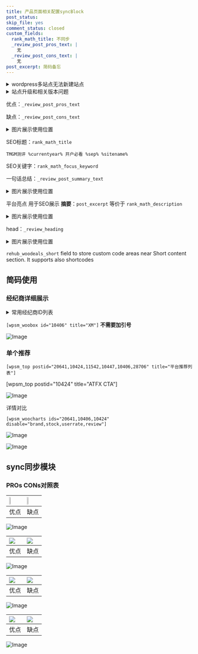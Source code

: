 ```yaml
---
title: 产品页面相关配置syncBlock
post_status: 
skip_file: yes
comment_status: closed
custom_fields:
  rank_math_title: 不同步
  _review_post_pros_text: |
    无
  _review_post_cons_text: |
    无
post_excerpt: 简码备忘
---
```

<details><summary>wordpress多站点无法新建站点</summary>

<li>和报错需要清理cookies一样的原因</li>
<li>wp-config.php里面<code>define( 'SUBDOMAIN_INSTALL', false );//子域名安装</code></li>
<li>新建子站点是用<code>define( 'SUBDOMAIN_INSTALL', true);//子域名安装</code> 完成以后，改成<code>false</code></li>
</details>

<details><summary>站点升级和相关版本问题</summary>

<p>wordpress：5.9.9
woocommerce：7.5.1
出现问题的地方：主题选项里面>><strong>Product layout >>compact style</strong></p>
<p>如何出现没有用过的字段 导致无法保存。先导出配置 然后进行修改，后面再次恢复即可。</p>
<p>出现部分字段无法显示时，需要返回默认布局后，对产品进行保存就好了。</p>
<p></p>
</details>

优点：`_review_post_pros_text`

缺点：`_review_post_cons_text`

<details><summary>图片展示使用位置</summary>

<img src="https://prod-files-secure.s3.us-west-2.amazonaws.com/39ed1227-6d7d-4570-be36-9ccd4a2c4241/f51d3d83-55d4-4bdf-9604-f37ec77ab556/Untitled.png?X-Amz-Algorithm=AWS4-HMAC-SHA256&X-Amz-Content-Sha256=UNSIGNED-PAYLOAD&X-Amz-Credential=ASIAZI2LB466QQV44DWC%2F20250613%2Fus-west-2%2Fs3%2Faws4_request&X-Amz-Date=20250613T165530Z&X-Amz-Expires=3600&X-Amz-Security-Token=IQoJb3JpZ2luX2VjEDEaCXVzLXdlc3QtMiJHMEUCIAhERmmXOZOJBdEVlBr%2F%2BUggj9lAFS2T0acOm4RVmLE2AiEAg8%2F1pslIcE9%2BHWNXNdmUtrjP9rdCHN3SdwHJ9oUXAp0q%2FwMIGhAAGgw2Mzc0MjMxODM4MDUiDPky%2Fkv2H7CwBiIF6yrcA5U3XzBPxrn6M%2F8ReDiLp%2FJ0%2FWb1Sh5KHwVpK4bchQ3S8f2sQQKG8AOJEzKMAQRvd6PB7v%2BY1mDOETa%2BdmfHk0pdzcz4xqGqDGyUIDNGot2nHr9p47zkhePnx4%2BumVeIquU53OaYg1CjwIc%2FNRzgbBqx%2FCEAnBIdg41eCMQbKdtPGoAMQbOFlxWouXyAVpltnd9jzxPC6uucUiKxA1v8pFfa%2BN1G2PCDEY1pmiBAz3W7ufh1JII03X9CTwrfetwxeG8lrJuNg4yfLBvNjSH5S0K3vlcSA4%2BsNLM0yIhJgAXKs3%2Fp574gYAZxAj%2FYrqZQ4H9utULZldT8Esgrobro790QE8CQ5L5OFI37i8zqkJH9g5m4IHHabkY7JqaRCgp63MjpM%2FL2739iyKoMiimY0ZerrXp8viUuJQ6ujRk5jSOkvce%2FuNnH%2FCeMh1YaeHdfPogJpbgQamO7nm0XfTwaWehhAIBFg6vh5P8Hnyc9reczYOy%2Bd2CpPUk%2FYPibbd%2FIYjU6XTR28XV9%2FadmBJZzoPqstBqkJgGgX9mDy9PQaXL%2BXm52tpZI9SG9g9Ncsw8ObLU8zw53H8th2EGY6WZxl2ALDuQRnyBo55fvOfgfAMA2E%2B05wDeLNnR33IboMNGsscIGOqUB8ow1iyI%2BWrodh5j5WnZJppeS9%2FlaCPgQsvlWRZ7wrtj9dp%2BrsKtRG2EGrwdqUFXgBnFh2EdSkJJqlh4b5sZqeFG8RO1BCR8GjaXgcXrWTt%2BvljZ21cRVAV0hPVZmigtY3RqqDr6r46HgmGPwSqZiQwDy01BffVgU%2B9a48sggDaowcYKfmGjXN3mUjCfmKK5D%2FUAyWxBclnvFnpPXFLHvBxmPyup7&X-Amz-Signature=0873675f83b4b5f9b2aa0f93ced4b942b54122d91b2111657264e1935f39d147&X-Amz-SignedHeaders=host&x-amz-checksum-mode=ENABLED&x-id=GetObject" alt="Image">
</details>

SEO标题：`rank_math_title`

`TMGM测评 %currentyear% 开户必看 %sep% %sitename%`

SEO关键字：`rank_math_focus_keyword`

一句话总结：`_review_post_summary_text`

<details><summary>图片展示使用位置</summary>

<img src="https://prod-files-secure.s3.us-west-2.amazonaws.com/39ed1227-6d7d-4570-be36-9ccd4a2c4241/4b96a922-296c-4f4e-8630-d1c870cbce01/Untitled.png?X-Amz-Algorithm=AWS4-HMAC-SHA256&X-Amz-Content-Sha256=UNSIGNED-PAYLOAD&X-Amz-Credential=ASIAZI2LB466VVLFW7DS%2F20250613%2Fus-west-2%2Fs3%2Faws4_request&X-Amz-Date=20250613T165531Z&X-Amz-Expires=3600&X-Amz-Security-Token=IQoJb3JpZ2luX2VjEDEaCXVzLXdlc3QtMiJGMEQCICzrC92RBB0ntCeiYxbGdhs8iqWYkVW0WUBs9yXHHfIYAiAgDtdMYJYoMfhZzaf20jaGSNC89e4WaanyBpsU7k9nCCr%2FAwgaEAAaDDYzNzQyMzE4MzgwNSIM7cmuXy4s4OHID8erKtwDgYB9pfWl5daqBkLe12%2BliJ%2BfBEJ5oJU3%2BKC4mWEw5r%2BGvy%2BcF1RJR%2FklqvXAIGpWCr29JewsOzYb2%2FUl89uXCEq1METnqKbFcfMUlgN%2FUFjz4SwM1ICzmL6FXqysz6MUfYXEgEl8Ip8j7H%2FAb3grJGGvrHS0l45Yjp%2FWtPQ%2FvHpXffX2cxKEadu4cb1Ii13tTvQytsuIzG9o0Fu7XT8nq0M2eyRy47L40dWljiVfUBOyyq7BwCUi1j%2Fs%2FyhLX8pu0AVDM0YJLmrfi0nq%2B3zx5otC4p%2BCIiKvvcoiGW74tpYbWscXeiSYpmLhSwtbBYx4uZhJ9as5KukIHehK0EI6RjF1KSaUR1BXPnLkPe8Ghj6%2F1f1QoydC6upL1PE0L0Bx5x6C1I%2B68w%2FxD%2F4wmJQKGu7pdJ0ZimqBwZOcBjJ6VoQdNfU8VkR8qor0YK2Fj2pJf3oCRyaLutZRlBskolBwszDks%2Bq9B4bNNsxDUKJRvN%2FmefAT%2BvWlfnQG%2BaqnmX2qPWXDydofk8bIYlY7DANPdeHbpVlWmYNj18wRSY1LVIqZQFegUG5v20x6ZBZioHsSbyZ6VDtBpXER0MbPb2ogWw0zsb9Yq3hSjsn4%2FO%2FYeQai5PRd8l2XVJNHZfkwxK6xwgY6pgEjDXkbcJ8NoDzMwygKhzPgNRZjSbZeSlsZU6T3vyW14IS6Zf26e9bKcWcXpF3PPJumuuF5Z6Gd8nCuFSaAaTry0WH%2BMv5e5eB1%2BTtTIgKA3synbnECBZZTlJtBGBeSosVabyFkACXAwVSTa8TupLEZv53xBLFOQ%2B4XmdZ1dS5pKm9bh%2Ft7tdjKBpYOyGxM60TEYZrEFXY3Iq7EYUn9auCd3hiW4k2s&X-Amz-Signature=c33cb0e19d183c1297efd5e3c2593b56e0a1ac066b1ac83156edbeb8defb9884&X-Amz-SignedHeaders=host&x-amz-checksum-mode=ENABLED&x-id=GetObject" alt="Image">
</details>

平台亮点 用于SEO展示 **摘要**：`post_excerpt`  等价于 `rank_math_description`

<details><summary>图片展示使用位置</summary>

<img src="https://prod-files-secure.s3.us-west-2.amazonaws.com/39ed1227-6d7d-4570-be36-9ccd4a2c4241/1ee11f63-b60a-4dfe-a7a7-d58ff23b5d88/Untitled.png?X-Amz-Algorithm=AWS4-HMAC-SHA256&X-Amz-Content-Sha256=UNSIGNED-PAYLOAD&X-Amz-Credential=ASIAZI2LB466TXOK4WJY%2F20250613%2Fus-west-2%2Fs3%2Faws4_request&X-Amz-Date=20250613T165531Z&X-Amz-Expires=3600&X-Amz-Security-Token=IQoJb3JpZ2luX2VjEDEaCXVzLXdlc3QtMiJHMEUCIQCoHP81e%2FVnZokynSoFaCW6Vqh0WZ5AlroZOHUOabsOIAIgUD8g6tSnpeGDXyEth5perlvR1iVI8JTkU63QiIsmaDgq%2FwMIGhAAGgw2Mzc0MjMxODM4MDUiDJ%2FZpFeYaJ1Ra1x1LSrcA%2Fc5i1NYF5y4PbcQFT%2Fo8WKeRQjb160Ey%2B4y3yMWQ0nu5EZ7v1GXnKGdamQTbTM%2FDTKM%2Fli1obqx8k5ICSuDtD%2FyZUf4VP1fTLKmEWUMgZuoyJlQHcmeVyeYHeT4hIgbyVxAuLsq3owMk1w7OHqUXmkGdFfxn9CQJHFhk%2F4geFXaVOJS%2Bo9jkSgPn%2FiaAVO7qukTXZ0IsNO1e9vynHTxc%2FgxO9h%2B6l0O4pSj4QzdqFvnwjjFuVgXYqu03FUiBfOXLDFNeCzudm34UedIZD8jSRJjLl%2BMGXxPWiV11zY2fcA7iUKTvn2C6jyOFvTfw6hQTqPjKVJDvzqSxbK6n%2BXZCLLwWG0nnzpKZpC5KsGChnYkEevnabvSyhaAIGmWmGQc8SOZIRi%2FlgIorItK0nhRuZs5xHZSu1Ky73OCfov3CSLdTaO0zR1%2BSyLV95n4fVgWJbODOErjLV3wDJ40ApDqBkpMMl6NhzzEjqKhShbF8x%2Bsomsley38myusKLu1qc9od%2FO%2FuGahcdLUEJibIIMjiP2B5wEbmfNWQ%2FZYP6ALrJX1h%2Bsh%2BD%2FsNeoqZCfgTarZQuUmq0%2B8kRPG496at3dEwYdUVwKkDGBfgMays9lX6eZbN9oQCPHd7xK5icdCMLasscIGOqUBrr%2BkbS8owIysCHPe67qgl6QVUG8szP%2FkhDoQoC4bVquVk6XSGDBeqQCYl5JULgzNpzM7LWvoDN5KaZzE1O1BkddCjf0L%2FJfipst0g5XYnUGcWCPnXmcSJJS%2FhvOQ%2F6cutQ9sg9De7pit6RIVxTiZZ3xLsAwBAad8d3SYCSHzFUkISjm0kr8e4mmIV%2BnV4aDe6%2FrTFmtgGr%2BFoVNFvgGEcFJ967qH&X-Amz-Signature=619e5ebcf6b5a246ccd2694f9021c28a12168b48372355a0d4c07aeb9967340e&X-Amz-SignedHeaders=host&x-amz-checksum-mode=ENABLED&x-id=GetObject" alt="Image">
<img src="https://prod-files-secure.s3.us-west-2.amazonaws.com/39ed1227-6d7d-4570-be36-9ccd4a2c4241/ad4118b5-78d8-4fbe-801e-3b29b5d99c01/Untitled.png?X-Amz-Algorithm=AWS4-HMAC-SHA256&X-Amz-Content-Sha256=UNSIGNED-PAYLOAD&X-Amz-Credential=ASIAZI2LB466TXOK4WJY%2F20250613%2Fus-west-2%2Fs3%2Faws4_request&X-Amz-Date=20250613T165531Z&X-Amz-Expires=3600&X-Amz-Security-Token=IQoJb3JpZ2luX2VjEDEaCXVzLXdlc3QtMiJHMEUCIQCoHP81e%2FVnZokynSoFaCW6Vqh0WZ5AlroZOHUOabsOIAIgUD8g6tSnpeGDXyEth5perlvR1iVI8JTkU63QiIsmaDgq%2FwMIGhAAGgw2Mzc0MjMxODM4MDUiDJ%2FZpFeYaJ1Ra1x1LSrcA%2Fc5i1NYF5y4PbcQFT%2Fo8WKeRQjb160Ey%2B4y3yMWQ0nu5EZ7v1GXnKGdamQTbTM%2FDTKM%2Fli1obqx8k5ICSuDtD%2FyZUf4VP1fTLKmEWUMgZuoyJlQHcmeVyeYHeT4hIgbyVxAuLsq3owMk1w7OHqUXmkGdFfxn9CQJHFhk%2F4geFXaVOJS%2Bo9jkSgPn%2FiaAVO7qukTXZ0IsNO1e9vynHTxc%2FgxO9h%2B6l0O4pSj4QzdqFvnwjjFuVgXYqu03FUiBfOXLDFNeCzudm34UedIZD8jSRJjLl%2BMGXxPWiV11zY2fcA7iUKTvn2C6jyOFvTfw6hQTqPjKVJDvzqSxbK6n%2BXZCLLwWG0nnzpKZpC5KsGChnYkEevnabvSyhaAIGmWmGQc8SOZIRi%2FlgIorItK0nhRuZs5xHZSu1Ky73OCfov3CSLdTaO0zR1%2BSyLV95n4fVgWJbODOErjLV3wDJ40ApDqBkpMMl6NhzzEjqKhShbF8x%2Bsomsley38myusKLu1qc9od%2FO%2FuGahcdLUEJibIIMjiP2B5wEbmfNWQ%2FZYP6ALrJX1h%2Bsh%2BD%2FsNeoqZCfgTarZQuUmq0%2B8kRPG496at3dEwYdUVwKkDGBfgMays9lX6eZbN9oQCPHd7xK5icdCMLasscIGOqUBrr%2BkbS8owIysCHPe67qgl6QVUG8szP%2FkhDoQoC4bVquVk6XSGDBeqQCYl5JULgzNpzM7LWvoDN5KaZzE1O1BkddCjf0L%2FJfipst0g5XYnUGcWCPnXmcSJJS%2FhvOQ%2F6cutQ9sg9De7pit6RIVxTiZZ3xLsAwBAad8d3SYCSHzFUkISjm0kr8e4mmIV%2BnV4aDe6%2FrTFmtgGr%2BFoVNFvgGEcFJ967qH&X-Amz-Signature=5def3d0a10cd88dd40ec6749cb2d06b727c2429828f32b02b79171a76cb48833&X-Amz-SignedHeaders=host&x-amz-checksum-mode=ENABLED&x-id=GetObject" alt="Image">
<img src="https://prod-files-secure.s3.us-west-2.amazonaws.com/39ed1227-6d7d-4570-be36-9ccd4a2c4241/a38cf7c9-a79c-4b64-9e94-13589fe0758b/Untitled.png?X-Amz-Algorithm=AWS4-HMAC-SHA256&X-Amz-Content-Sha256=UNSIGNED-PAYLOAD&X-Amz-Credential=ASIAZI2LB466TXOK4WJY%2F20250613%2Fus-west-2%2Fs3%2Faws4_request&X-Amz-Date=20250613T165531Z&X-Amz-Expires=3600&X-Amz-Security-Token=IQoJb3JpZ2luX2VjEDEaCXVzLXdlc3QtMiJHMEUCIQCoHP81e%2FVnZokynSoFaCW6Vqh0WZ5AlroZOHUOabsOIAIgUD8g6tSnpeGDXyEth5perlvR1iVI8JTkU63QiIsmaDgq%2FwMIGhAAGgw2Mzc0MjMxODM4MDUiDJ%2FZpFeYaJ1Ra1x1LSrcA%2Fc5i1NYF5y4PbcQFT%2Fo8WKeRQjb160Ey%2B4y3yMWQ0nu5EZ7v1GXnKGdamQTbTM%2FDTKM%2Fli1obqx8k5ICSuDtD%2FyZUf4VP1fTLKmEWUMgZuoyJlQHcmeVyeYHeT4hIgbyVxAuLsq3owMk1w7OHqUXmkGdFfxn9CQJHFhk%2F4geFXaVOJS%2Bo9jkSgPn%2FiaAVO7qukTXZ0IsNO1e9vynHTxc%2FgxO9h%2B6l0O4pSj4QzdqFvnwjjFuVgXYqu03FUiBfOXLDFNeCzudm34UedIZD8jSRJjLl%2BMGXxPWiV11zY2fcA7iUKTvn2C6jyOFvTfw6hQTqPjKVJDvzqSxbK6n%2BXZCLLwWG0nnzpKZpC5KsGChnYkEevnabvSyhaAIGmWmGQc8SOZIRi%2FlgIorItK0nhRuZs5xHZSu1Ky73OCfov3CSLdTaO0zR1%2BSyLV95n4fVgWJbODOErjLV3wDJ40ApDqBkpMMl6NhzzEjqKhShbF8x%2Bsomsley38myusKLu1qc9od%2FO%2FuGahcdLUEJibIIMjiP2B5wEbmfNWQ%2FZYP6ALrJX1h%2Bsh%2BD%2FsNeoqZCfgTarZQuUmq0%2B8kRPG496at3dEwYdUVwKkDGBfgMays9lX6eZbN9oQCPHd7xK5icdCMLasscIGOqUBrr%2BkbS8owIysCHPe67qgl6QVUG8szP%2FkhDoQoC4bVquVk6XSGDBeqQCYl5JULgzNpzM7LWvoDN5KaZzE1O1BkddCjf0L%2FJfipst0g5XYnUGcWCPnXmcSJJS%2FhvOQ%2F6cutQ9sg9De7pit6RIVxTiZZ3xLsAwBAad8d3SYCSHzFUkISjm0kr8e4mmIV%2BnV4aDe6%2FrTFmtgGr%2BFoVNFvgGEcFJ967qH&X-Amz-Signature=3cf723cf1eb258600faf0cf3cedb37706849a1854de8a159c216b3012934f3ca&X-Amz-SignedHeaders=host&x-amz-checksum-mode=ENABLED&x-id=GetObject" alt="Image">
<img src="https://prod-files-secure.s3.us-west-2.amazonaws.com/39ed1227-6d7d-4570-be36-9ccd4a2c4241/7da6fc1e-d2ac-42ae-8c75-cb5749aa18f6/Untitled.png?X-Amz-Algorithm=AWS4-HMAC-SHA256&X-Amz-Content-Sha256=UNSIGNED-PAYLOAD&X-Amz-Credential=ASIAZI2LB466TXOK4WJY%2F20250613%2Fus-west-2%2Fs3%2Faws4_request&X-Amz-Date=20250613T165531Z&X-Amz-Expires=3600&X-Amz-Security-Token=IQoJb3JpZ2luX2VjEDEaCXVzLXdlc3QtMiJHMEUCIQCoHP81e%2FVnZokynSoFaCW6Vqh0WZ5AlroZOHUOabsOIAIgUD8g6tSnpeGDXyEth5perlvR1iVI8JTkU63QiIsmaDgq%2FwMIGhAAGgw2Mzc0MjMxODM4MDUiDJ%2FZpFeYaJ1Ra1x1LSrcA%2Fc5i1NYF5y4PbcQFT%2Fo8WKeRQjb160Ey%2B4y3yMWQ0nu5EZ7v1GXnKGdamQTbTM%2FDTKM%2Fli1obqx8k5ICSuDtD%2FyZUf4VP1fTLKmEWUMgZuoyJlQHcmeVyeYHeT4hIgbyVxAuLsq3owMk1w7OHqUXmkGdFfxn9CQJHFhk%2F4geFXaVOJS%2Bo9jkSgPn%2FiaAVO7qukTXZ0IsNO1e9vynHTxc%2FgxO9h%2B6l0O4pSj4QzdqFvnwjjFuVgXYqu03FUiBfOXLDFNeCzudm34UedIZD8jSRJjLl%2BMGXxPWiV11zY2fcA7iUKTvn2C6jyOFvTfw6hQTqPjKVJDvzqSxbK6n%2BXZCLLwWG0nnzpKZpC5KsGChnYkEevnabvSyhaAIGmWmGQc8SOZIRi%2FlgIorItK0nhRuZs5xHZSu1Ky73OCfov3CSLdTaO0zR1%2BSyLV95n4fVgWJbODOErjLV3wDJ40ApDqBkpMMl6NhzzEjqKhShbF8x%2Bsomsley38myusKLu1qc9od%2FO%2FuGahcdLUEJibIIMjiP2B5wEbmfNWQ%2FZYP6ALrJX1h%2Bsh%2BD%2FsNeoqZCfgTarZQuUmq0%2B8kRPG496at3dEwYdUVwKkDGBfgMays9lX6eZbN9oQCPHd7xK5icdCMLasscIGOqUBrr%2BkbS8owIysCHPe67qgl6QVUG8szP%2FkhDoQoC4bVquVk6XSGDBeqQCYl5JULgzNpzM7LWvoDN5KaZzE1O1BkddCjf0L%2FJfipst0g5XYnUGcWCPnXmcSJJS%2FhvOQ%2F6cutQ9sg9De7pit6RIVxTiZZ3xLsAwBAad8d3SYCSHzFUkISjm0kr8e4mmIV%2BnV4aDe6%2FrTFmtgGr%2BFoVNFvgGEcFJ967qH&X-Amz-Signature=00eae56a2b8def50a32df82f66b700e355ee847917a007b89050c38185a23e1a&X-Amz-SignedHeaders=host&x-amz-checksum-mode=ENABLED&x-id=GetObject" alt="Image">
<img src="https://prod-files-secure.s3.us-west-2.amazonaws.com/39ed1227-6d7d-4570-be36-9ccd4a2c4241/7e97f40a-eaee-47f5-b2f9-475f96808fa7/Untitled.png?X-Amz-Algorithm=AWS4-HMAC-SHA256&X-Amz-Content-Sha256=UNSIGNED-PAYLOAD&X-Amz-Credential=ASIAZI2LB466TXOK4WJY%2F20250613%2Fus-west-2%2Fs3%2Faws4_request&X-Amz-Date=20250613T165531Z&X-Amz-Expires=3600&X-Amz-Security-Token=IQoJb3JpZ2luX2VjEDEaCXVzLXdlc3QtMiJHMEUCIQCoHP81e%2FVnZokynSoFaCW6Vqh0WZ5AlroZOHUOabsOIAIgUD8g6tSnpeGDXyEth5perlvR1iVI8JTkU63QiIsmaDgq%2FwMIGhAAGgw2Mzc0MjMxODM4MDUiDJ%2FZpFeYaJ1Ra1x1LSrcA%2Fc5i1NYF5y4PbcQFT%2Fo8WKeRQjb160Ey%2B4y3yMWQ0nu5EZ7v1GXnKGdamQTbTM%2FDTKM%2Fli1obqx8k5ICSuDtD%2FyZUf4VP1fTLKmEWUMgZuoyJlQHcmeVyeYHeT4hIgbyVxAuLsq3owMk1w7OHqUXmkGdFfxn9CQJHFhk%2F4geFXaVOJS%2Bo9jkSgPn%2FiaAVO7qukTXZ0IsNO1e9vynHTxc%2FgxO9h%2B6l0O4pSj4QzdqFvnwjjFuVgXYqu03FUiBfOXLDFNeCzudm34UedIZD8jSRJjLl%2BMGXxPWiV11zY2fcA7iUKTvn2C6jyOFvTfw6hQTqPjKVJDvzqSxbK6n%2BXZCLLwWG0nnzpKZpC5KsGChnYkEevnabvSyhaAIGmWmGQc8SOZIRi%2FlgIorItK0nhRuZs5xHZSu1Ky73OCfov3CSLdTaO0zR1%2BSyLV95n4fVgWJbODOErjLV3wDJ40ApDqBkpMMl6NhzzEjqKhShbF8x%2Bsomsley38myusKLu1qc9od%2FO%2FuGahcdLUEJibIIMjiP2B5wEbmfNWQ%2FZYP6ALrJX1h%2Bsh%2BD%2FsNeoqZCfgTarZQuUmq0%2B8kRPG496at3dEwYdUVwKkDGBfgMays9lX6eZbN9oQCPHd7xK5icdCMLasscIGOqUBrr%2BkbS8owIysCHPe67qgl6QVUG8szP%2FkhDoQoC4bVquVk6XSGDBeqQCYl5JULgzNpzM7LWvoDN5KaZzE1O1BkddCjf0L%2FJfipst0g5XYnUGcWCPnXmcSJJS%2FhvOQ%2F6cutQ9sg9De7pit6RIVxTiZZ3xLsAwBAad8d3SYCSHzFUkISjm0kr8e4mmIV%2BnV4aDe6%2FrTFmtgGr%2BFoVNFvgGEcFJ967qH&X-Amz-Signature=ad3749d0cea439f2f41531c9ed3e71c1f13d0584c0dad953c85f12adab343c0d&X-Amz-SignedHeaders=host&x-amz-checksum-mode=ENABLED&x-id=GetObject" alt="Image">
</details>

head：`_review_heading`

<details><summary>图片展示使用位置</summary>

<img src="https://prod-files-secure.s3.us-west-2.amazonaws.com/39ed1227-6d7d-4570-be36-9ccd4a2c4241/3a4650ad-9887-415c-889a-edd51fa54f27/Untitled.png?X-Amz-Algorithm=AWS4-HMAC-SHA256&X-Amz-Content-Sha256=UNSIGNED-PAYLOAD&X-Amz-Credential=ASIAZI2LB46635GB6VGH%2F20250613%2Fus-west-2%2Fs3%2Faws4_request&X-Amz-Date=20250613T165532Z&X-Amz-Expires=3600&X-Amz-Security-Token=IQoJb3JpZ2luX2VjEDEaCXVzLXdlc3QtMiJHMEUCIGacuLF80w1EGAA9qB8z3hGTX8ef1GGeKZ6Rz4EbUFQrAiEAiG6G%2F5OsnRWOT8VftU5P%2F%2FnMvAVvguuU0GwiIKexhlUq%2FwMIGhAAGgw2Mzc0MjMxODM4MDUiDBnJzzyQyQW8Ac1g5yrcA3yyPaDz%2FVhZnCl4utghEDIetFFmsxGxCIAqb545l5ks%2BSg8eDQ2S2ZiTwq3T%2BzWjrJk7%2BLQ16QJRWQRVA3%2BvlcyUNCaWlr1mZaM4Uof5ncB3BlUGVCll8vR%2B6dJLNvQvLpBAOvytkvBEhoGrxD%2B7jTngOLVs9yKfzbSIDaq4PTPGUEfv4Q%2BTCbVVWojMme3b7a61CFY12bzfxYFSJTj8IOWkdRnS6GDciWicxN85HFccuFTiDyT%2Fz3OMxGyCycF9OtK7sid0Bwii7rVBFAa2Pb%2B9smk4Xwoq9%2BbQElTDUWZogeDDo%2FpzuRlkM8LvXzmV1vBlaX4VEqFtJcE%2Fz6mBbHhPddGirxf3AftwNlaRbR%2FeOVlwwl6aRc%2BRK3OV1EuBsHZw0b0Y9%2BfIW0Y8DpIJMVbc188UoIfgBlwwyUk8VkgNZoa9k9nJBTLd%2FwJ0SbexlXIwMR2dT%2FsJkBfRuBctcmMqvTaFDHoEZzYzQI%2B9E1Jbt1C5EHVSQm1t4kNWU1DJ3%2F%2Fh2QpQ8UPTXcXB5jFEGoMUA69JipUBcqDsStrf4R9O2HWVOtmWNtG9k%2FcKF%2FDtw4KUwIWP1%2FairAy0aywNGXOHoCNa9hZFGP%2BSxwLz606x2yBh6wtcb1BWDViMI6tscIGOqUBWy7e9GMSZ10rGWp4lQbZaDNnj%2F6nHfda9fY3xrdXdj1nT%2ByomcRD9O%2B3Xz1J4Z9y78LKT7GxqpUGqwOPLP6ZOHU01AeZzXMP6Wqr3XgidkCfQxe1U%2Bxk8%2Bt6Rz5f%2FuamYqZlHmLg3Q%2Bpdy4l4VG4VPw0h1QfcjnSfr0AYDbXNRSmZail%2F80YwO0RndTMojn4DrAlnxyfiRft9KUMUn2myAg3GVEQ&X-Amz-Signature=10dc143c1b31e5a25f564ecdad70f240461052401b70f76e8b023bb6a3418647&X-Amz-SignedHeaders=host&x-amz-checksum-mode=ENABLED&x-id=GetObject" alt="Image">
</details>

`rehub_woodeals_short`	field to store custom code areas near Short content section. It supports also shortcodes



## 简码使用

### 经纪商详细展示

<details><summary>常用经纪商ID列表</summary>

<pre><code class="php">嘉盛 ===> 20641  [wpsm_woobox id="20641" title="嘉盛"]
易信easymarkets ===> 11542  [wpsm_woobox id="11542" title="易信easymarkets"]
ATFX外汇 ===> 10424  [wpsm_woobox id="10424" title="ATFX"]
XM ===> 10406  [wpsm_woobox id="10406" title="XM"]
TMGM ===> 29622  [wpsm_woobox id="29622" title="TMGM"]
HYCM ===> 10447  [wpsm_woobox id="10447" title="HYCM"]
fpmarkets澳福外汇 ===> 20639  [wpsm_woobox id="20639" title="fpmarkets澳福外汇"]</code></pre>
</details>

`[wpsm_woobox id="10406" title="XM"]` **不需要加引号**

![Image](https://prod-files-secure.s3.us-west-2.amazonaws.com/39ed1227-6d7d-4570-be36-9ccd4a2c4241/4f898f9d-0fa7-4e43-acd3-ac6bc7be575a/Untitled.png?X-Amz-Algorithm=AWS4-HMAC-SHA256&X-Amz-Content-Sha256=UNSIGNED-PAYLOAD&X-Amz-Credential=ASIAZI2LB466YA5Q6EOQ%2F20250613%2Fus-west-2%2Fs3%2Faws4_request&X-Amz-Date=20250613T165529Z&X-Amz-Expires=3600&X-Amz-Security-Token=IQoJb3JpZ2luX2VjEDEaCXVzLXdlc3QtMiJHMEUCIGa5RpG42jgfL1iQS9X2e%2BcAMTZEies5vflf%2Bsn7yHNjAiEAx%2BRs2Oc9RNbAqJ2xDtZ0GPghc86cxxVBiAXtrOvER44q%2FwMIGhAAGgw2Mzc0MjMxODM4MDUiDPM%2BNR%2BvRm8ChpGkESrcA4WqB9iILQwdpYM3EuL9wjh05Xjb5P%2BK5%2FqZN5hrGg4IqWkgP%2BIT2PYRmmuTknLPkwP7AqyOHdcHNmCNxtwgBzCrp%2BJ%2BmOFYvRZMiRITiQU5Ap7DMusl7AKrOnJZXjczT6efTBmrQiUQb0LKgVNf8mE9mPeL7H3pMWjDfyw%2FGid45wzmGntIqGRKFX%2FH1li927a95ipVQkzjCozUpR5qnbcJp0MNOc%2BNdxPq8PYTVk2h0HJo6olYuzq9ELiU1E3aQLj%2FzDFhjJbgr8atXSQCSH21Hl80gxkEjCd4lx5Llrtp1%2BUEQefVqRx2zZ8cUpNMkWPACLfHUJrgyCrY2QRCQZG4ztv2ijIyLUlqNdG%2Fk%2FD%2FyEtFInXEumQU%2BDIDMIuX95%2FqE4CF1mObNONV5ksh4h50QJV6CfkJF82ti%2FcoPuogxNSUJphq6pbQz1rNXxdqdlEQxhxd3p3%2FhNRCLuozXTeQ3COz9SPAu0rDuavC6xexWxHnIqBul7AzlisFkbPSiK7LVrAhT2yCvShnAa%2FrbO583dnPEY9EQ%2FdOUTWP0zY%2Bxy74S8c0getnErbtvi%2FUaNKiSSFYuzJYhmw%2FUuLYB5bXAo8ceIbt3IGLlAu9%2BApcseAzYjJAWQ1whsbPMLqsscIGOqUBtSxhSJLWQYcyZdVJa6qF7bIEIxDHZlZ9iDlaL5Nq0ntssV1elQM9vf0ErpVxgFSFjn%2FC1Z7sjF6g%2FXbs18sg2lXBS62Xxp%2Bw6hcALizgV%2FZ6f2tDwon9kT4JN24YMsL7A2PThKIcjLLCWrpqD2DRz7d8RCnVwbrMRJNfrraYoX9cClsmNFKm%2BLTgYatFBPpoFDPB3rxgMgdYnLgMpfXflGTa%2FJov&X-Amz-Signature=dae528fee1e88dae98af50bf82d90dc162039321e5a46dba4b37348435855659&X-Amz-SignedHeaders=host&x-amz-checksum-mode=ENABLED&x-id=GetObject)

### 单个推荐
`[wpsm_top postid="20641,10424,11542,10447,10406,28706" title="平台推荐列表"]`

[wpsm_top postid="10424" title="ATFX CTA"]

![Image](https://prod-files-secure.s3.us-west-2.amazonaws.com/39ed1227-6d7d-4570-be36-9ccd4a2c4241/5ac620dc-51a8-48b6-b55d-91f47299193c/Untitled.png?X-Amz-Algorithm=AWS4-HMAC-SHA256&X-Amz-Content-Sha256=UNSIGNED-PAYLOAD&X-Amz-Credential=ASIAZI2LB466YA5Q6EOQ%2F20250613%2Fus-west-2%2Fs3%2Faws4_request&X-Amz-Date=20250613T165529Z&X-Amz-Expires=3600&X-Amz-Security-Token=IQoJb3JpZ2luX2VjEDEaCXVzLXdlc3QtMiJHMEUCIGa5RpG42jgfL1iQS9X2e%2BcAMTZEies5vflf%2Bsn7yHNjAiEAx%2BRs2Oc9RNbAqJ2xDtZ0GPghc86cxxVBiAXtrOvER44q%2FwMIGhAAGgw2Mzc0MjMxODM4MDUiDPM%2BNR%2BvRm8ChpGkESrcA4WqB9iILQwdpYM3EuL9wjh05Xjb5P%2BK5%2FqZN5hrGg4IqWkgP%2BIT2PYRmmuTknLPkwP7AqyOHdcHNmCNxtwgBzCrp%2BJ%2BmOFYvRZMiRITiQU5Ap7DMusl7AKrOnJZXjczT6efTBmrQiUQb0LKgVNf8mE9mPeL7H3pMWjDfyw%2FGid45wzmGntIqGRKFX%2FH1li927a95ipVQkzjCozUpR5qnbcJp0MNOc%2BNdxPq8PYTVk2h0HJo6olYuzq9ELiU1E3aQLj%2FzDFhjJbgr8atXSQCSH21Hl80gxkEjCd4lx5Llrtp1%2BUEQefVqRx2zZ8cUpNMkWPACLfHUJrgyCrY2QRCQZG4ztv2ijIyLUlqNdG%2Fk%2FD%2FyEtFInXEumQU%2BDIDMIuX95%2FqE4CF1mObNONV5ksh4h50QJV6CfkJF82ti%2FcoPuogxNSUJphq6pbQz1rNXxdqdlEQxhxd3p3%2FhNRCLuozXTeQ3COz9SPAu0rDuavC6xexWxHnIqBul7AzlisFkbPSiK7LVrAhT2yCvShnAa%2FrbO583dnPEY9EQ%2FdOUTWP0zY%2Bxy74S8c0getnErbtvi%2FUaNKiSSFYuzJYhmw%2FUuLYB5bXAo8ceIbt3IGLlAu9%2BApcseAzYjJAWQ1whsbPMLqsscIGOqUBtSxhSJLWQYcyZdVJa6qF7bIEIxDHZlZ9iDlaL5Nq0ntssV1elQM9vf0ErpVxgFSFjn%2FC1Z7sjF6g%2FXbs18sg2lXBS62Xxp%2Bw6hcALizgV%2FZ6f2tDwon9kT4JN24YMsL7A2PThKIcjLLCWrpqD2DRz7d8RCnVwbrMRJNfrraYoX9cClsmNFKm%2BLTgYatFBPpoFDPB3rxgMgdYnLgMpfXflGTa%2FJov&X-Amz-Signature=c1ee20d3256b4111ae18999226a7e4f03f2472b0f1a0a5008f38223e789f6a34&X-Amz-SignedHeaders=host&x-amz-checksum-mode=ENABLED&x-id=GetObject)

详情对比

`[wpsm_woocharts ids="20641,10406,10424" disable="brand,stock,userrate,review"]`

![Image](https://prod-files-secure.s3.us-west-2.amazonaws.com/39ed1227-6d7d-4570-be36-9ccd4a2c4241/bf3ba45f-b9f3-4295-8aef-b4a495fd25f4/Untitled.png?X-Amz-Algorithm=AWS4-HMAC-SHA256&X-Amz-Content-Sha256=UNSIGNED-PAYLOAD&X-Amz-Credential=ASIAZI2LB466YA5Q6EOQ%2F20250613%2Fus-west-2%2Fs3%2Faws4_request&X-Amz-Date=20250613T165529Z&X-Amz-Expires=3600&X-Amz-Security-Token=IQoJb3JpZ2luX2VjEDEaCXVzLXdlc3QtMiJHMEUCIGa5RpG42jgfL1iQS9X2e%2BcAMTZEies5vflf%2Bsn7yHNjAiEAx%2BRs2Oc9RNbAqJ2xDtZ0GPghc86cxxVBiAXtrOvER44q%2FwMIGhAAGgw2Mzc0MjMxODM4MDUiDPM%2BNR%2BvRm8ChpGkESrcA4WqB9iILQwdpYM3EuL9wjh05Xjb5P%2BK5%2FqZN5hrGg4IqWkgP%2BIT2PYRmmuTknLPkwP7AqyOHdcHNmCNxtwgBzCrp%2BJ%2BmOFYvRZMiRITiQU5Ap7DMusl7AKrOnJZXjczT6efTBmrQiUQb0LKgVNf8mE9mPeL7H3pMWjDfyw%2FGid45wzmGntIqGRKFX%2FH1li927a95ipVQkzjCozUpR5qnbcJp0MNOc%2BNdxPq8PYTVk2h0HJo6olYuzq9ELiU1E3aQLj%2FzDFhjJbgr8atXSQCSH21Hl80gxkEjCd4lx5Llrtp1%2BUEQefVqRx2zZ8cUpNMkWPACLfHUJrgyCrY2QRCQZG4ztv2ijIyLUlqNdG%2Fk%2FD%2FyEtFInXEumQU%2BDIDMIuX95%2FqE4CF1mObNONV5ksh4h50QJV6CfkJF82ti%2FcoPuogxNSUJphq6pbQz1rNXxdqdlEQxhxd3p3%2FhNRCLuozXTeQ3COz9SPAu0rDuavC6xexWxHnIqBul7AzlisFkbPSiK7LVrAhT2yCvShnAa%2FrbO583dnPEY9EQ%2FdOUTWP0zY%2Bxy74S8c0getnErbtvi%2FUaNKiSSFYuzJYhmw%2FUuLYB5bXAo8ceIbt3IGLlAu9%2BApcseAzYjJAWQ1whsbPMLqsscIGOqUBtSxhSJLWQYcyZdVJa6qF7bIEIxDHZlZ9iDlaL5Nq0ntssV1elQM9vf0ErpVxgFSFjn%2FC1Z7sjF6g%2FXbs18sg2lXBS62Xxp%2Bw6hcALizgV%2FZ6f2tDwon9kT4JN24YMsL7A2PThKIcjLLCWrpqD2DRz7d8RCnVwbrMRJNfrraYoX9cClsmNFKm%2BLTgYatFBPpoFDPB3rxgMgdYnLgMpfXflGTa%2FJov&X-Amz-Signature=ed8d50f60743ba5cbfaf14e3141ee6b634adfedce3c3e9ea0bf966e0168ac258&X-Amz-SignedHeaders=host&x-amz-checksum-mode=ENABLED&x-id=GetObject)

![Image](https://prod-files-secure.s3.us-west-2.amazonaws.com/39ed1227-6d7d-4570-be36-9ccd4a2c4241/30bc56ef-f383-4b48-9768-2ebc9e436ec0/Untitled.png?X-Amz-Algorithm=AWS4-HMAC-SHA256&X-Amz-Content-Sha256=UNSIGNED-PAYLOAD&X-Amz-Credential=ASIAZI2LB466YA5Q6EOQ%2F20250613%2Fus-west-2%2Fs3%2Faws4_request&X-Amz-Date=20250613T165529Z&X-Amz-Expires=3600&X-Amz-Security-Token=IQoJb3JpZ2luX2VjEDEaCXVzLXdlc3QtMiJHMEUCIGa5RpG42jgfL1iQS9X2e%2BcAMTZEies5vflf%2Bsn7yHNjAiEAx%2BRs2Oc9RNbAqJ2xDtZ0GPghc86cxxVBiAXtrOvER44q%2FwMIGhAAGgw2Mzc0MjMxODM4MDUiDPM%2BNR%2BvRm8ChpGkESrcA4WqB9iILQwdpYM3EuL9wjh05Xjb5P%2BK5%2FqZN5hrGg4IqWkgP%2BIT2PYRmmuTknLPkwP7AqyOHdcHNmCNxtwgBzCrp%2BJ%2BmOFYvRZMiRITiQU5Ap7DMusl7AKrOnJZXjczT6efTBmrQiUQb0LKgVNf8mE9mPeL7H3pMWjDfyw%2FGid45wzmGntIqGRKFX%2FH1li927a95ipVQkzjCozUpR5qnbcJp0MNOc%2BNdxPq8PYTVk2h0HJo6olYuzq9ELiU1E3aQLj%2FzDFhjJbgr8atXSQCSH21Hl80gxkEjCd4lx5Llrtp1%2BUEQefVqRx2zZ8cUpNMkWPACLfHUJrgyCrY2QRCQZG4ztv2ijIyLUlqNdG%2Fk%2FD%2FyEtFInXEumQU%2BDIDMIuX95%2FqE4CF1mObNONV5ksh4h50QJV6CfkJF82ti%2FcoPuogxNSUJphq6pbQz1rNXxdqdlEQxhxd3p3%2FhNRCLuozXTeQ3COz9SPAu0rDuavC6xexWxHnIqBul7AzlisFkbPSiK7LVrAhT2yCvShnAa%2FrbO583dnPEY9EQ%2FdOUTWP0zY%2Bxy74S8c0getnErbtvi%2FUaNKiSSFYuzJYhmw%2FUuLYB5bXAo8ceIbt3IGLlAu9%2BApcseAzYjJAWQ1whsbPMLqsscIGOqUBtSxhSJLWQYcyZdVJa6qF7bIEIxDHZlZ9iDlaL5Nq0ntssV1elQM9vf0ErpVxgFSFjn%2FC1Z7sjF6g%2FXbs18sg2lXBS62Xxp%2Bw6hcALizgV%2FZ6f2tDwon9kT4JN24YMsL7A2PThKIcjLLCWrpqD2DRz7d8RCnVwbrMRJNfrraYoX9cClsmNFKm%2BLTgYatFBPpoFDPB3rxgMgdYnLgMpfXflGTa%2FJov&X-Amz-Signature=8c59ece61fdbfaa22b15e52be120e058c7934026b84c8d2039ebd30947cd16cb&X-Amz-SignedHeaders=host&x-amz-checksum-mode=ENABLED&x-id=GetObject)

## sync同步模块

### PROs CONs对照表

| <img src="https://cdn.ifttt.fun/gh/jarlin8/OSS@main/icons/customize/pros.svg" height="auto" width="37.3%"> | <img src="https://cdn.ifttt.fun/gh/jarlin8/OSS@main/icons/customize/cons.svg" height="auto" width="28.8%"> |
| :--- | :--- |
| 优点 | 缺点 |

![Image](https://prod-files-secure.s3.us-west-2.amazonaws.com/39ed1227-6d7d-4570-be36-9ccd4a2c4241/8742b755-dfb5-4004-9a5f-d6e561664bd8/Untitled.png?X-Amz-Algorithm=AWS4-HMAC-SHA256&X-Amz-Content-Sha256=UNSIGNED-PAYLOAD&X-Amz-Credential=ASIAZI2LB466YA5Q6EOQ%2F20250613%2Fus-west-2%2Fs3%2Faws4_request&X-Amz-Date=20250613T165529Z&X-Amz-Expires=3600&X-Amz-Security-Token=IQoJb3JpZ2luX2VjEDEaCXVzLXdlc3QtMiJHMEUCIGa5RpG42jgfL1iQS9X2e%2BcAMTZEies5vflf%2Bsn7yHNjAiEAx%2BRs2Oc9RNbAqJ2xDtZ0GPghc86cxxVBiAXtrOvER44q%2FwMIGhAAGgw2Mzc0MjMxODM4MDUiDPM%2BNR%2BvRm8ChpGkESrcA4WqB9iILQwdpYM3EuL9wjh05Xjb5P%2BK5%2FqZN5hrGg4IqWkgP%2BIT2PYRmmuTknLPkwP7AqyOHdcHNmCNxtwgBzCrp%2BJ%2BmOFYvRZMiRITiQU5Ap7DMusl7AKrOnJZXjczT6efTBmrQiUQb0LKgVNf8mE9mPeL7H3pMWjDfyw%2FGid45wzmGntIqGRKFX%2FH1li927a95ipVQkzjCozUpR5qnbcJp0MNOc%2BNdxPq8PYTVk2h0HJo6olYuzq9ELiU1E3aQLj%2FzDFhjJbgr8atXSQCSH21Hl80gxkEjCd4lx5Llrtp1%2BUEQefVqRx2zZ8cUpNMkWPACLfHUJrgyCrY2QRCQZG4ztv2ijIyLUlqNdG%2Fk%2FD%2FyEtFInXEumQU%2BDIDMIuX95%2FqE4CF1mObNONV5ksh4h50QJV6CfkJF82ti%2FcoPuogxNSUJphq6pbQz1rNXxdqdlEQxhxd3p3%2FhNRCLuozXTeQ3COz9SPAu0rDuavC6xexWxHnIqBul7AzlisFkbPSiK7LVrAhT2yCvShnAa%2FrbO583dnPEY9EQ%2FdOUTWP0zY%2Bxy74S8c0getnErbtvi%2FUaNKiSSFYuzJYhmw%2FUuLYB5bXAo8ceIbt3IGLlAu9%2BApcseAzYjJAWQ1whsbPMLqsscIGOqUBtSxhSJLWQYcyZdVJa6qF7bIEIxDHZlZ9iDlaL5Nq0ntssV1elQM9vf0ErpVxgFSFjn%2FC1Z7sjF6g%2FXbs18sg2lXBS62Xxp%2Bw6hcALizgV%2FZ6f2tDwon9kT4JN24YMsL7A2PThKIcjLLCWrpqD2DRz7d8RCnVwbrMRJNfrraYoX9cClsmNFKm%2BLTgYatFBPpoFDPB3rxgMgdYnLgMpfXflGTa%2FJov&X-Amz-Signature=4d544907d7e0be69360f52ca0dff14f29b67182a04cfc619ba142af247bbb3d5&X-Amz-SignedHeaders=host&x-amz-checksum-mode=ENABLED&x-id=GetObject)

| <img src="https://cdn.ifttt.fun/gh/jarlin8/OSS@main/icons/customize/pros1.svg" height="auto"> | <img src="https://cdn.ifttt.fun/gh/jarlin8/OSS@main/icons/customize/cons1.svg" height="auto"> |
| :--- | :--- |
| 优点 | 缺点 |

![Image](https://prod-files-secure.s3.us-west-2.amazonaws.com/39ed1227-6d7d-4570-be36-9ccd4a2c4241/806358f8-c9c4-4e17-bb35-c6c76a5397a5/Untitled.png?X-Amz-Algorithm=AWS4-HMAC-SHA256&X-Amz-Content-Sha256=UNSIGNED-PAYLOAD&X-Amz-Credential=ASIAZI2LB466YA5Q6EOQ%2F20250613%2Fus-west-2%2Fs3%2Faws4_request&X-Amz-Date=20250613T165529Z&X-Amz-Expires=3600&X-Amz-Security-Token=IQoJb3JpZ2luX2VjEDEaCXVzLXdlc3QtMiJHMEUCIGa5RpG42jgfL1iQS9X2e%2BcAMTZEies5vflf%2Bsn7yHNjAiEAx%2BRs2Oc9RNbAqJ2xDtZ0GPghc86cxxVBiAXtrOvER44q%2FwMIGhAAGgw2Mzc0MjMxODM4MDUiDPM%2BNR%2BvRm8ChpGkESrcA4WqB9iILQwdpYM3EuL9wjh05Xjb5P%2BK5%2FqZN5hrGg4IqWkgP%2BIT2PYRmmuTknLPkwP7AqyOHdcHNmCNxtwgBzCrp%2BJ%2BmOFYvRZMiRITiQU5Ap7DMusl7AKrOnJZXjczT6efTBmrQiUQb0LKgVNf8mE9mPeL7H3pMWjDfyw%2FGid45wzmGntIqGRKFX%2FH1li927a95ipVQkzjCozUpR5qnbcJp0MNOc%2BNdxPq8PYTVk2h0HJo6olYuzq9ELiU1E3aQLj%2FzDFhjJbgr8atXSQCSH21Hl80gxkEjCd4lx5Llrtp1%2BUEQefVqRx2zZ8cUpNMkWPACLfHUJrgyCrY2QRCQZG4ztv2ijIyLUlqNdG%2Fk%2FD%2FyEtFInXEumQU%2BDIDMIuX95%2FqE4CF1mObNONV5ksh4h50QJV6CfkJF82ti%2FcoPuogxNSUJphq6pbQz1rNXxdqdlEQxhxd3p3%2FhNRCLuozXTeQ3COz9SPAu0rDuavC6xexWxHnIqBul7AzlisFkbPSiK7LVrAhT2yCvShnAa%2FrbO583dnPEY9EQ%2FdOUTWP0zY%2Bxy74S8c0getnErbtvi%2FUaNKiSSFYuzJYhmw%2FUuLYB5bXAo8ceIbt3IGLlAu9%2BApcseAzYjJAWQ1whsbPMLqsscIGOqUBtSxhSJLWQYcyZdVJa6qF7bIEIxDHZlZ9iDlaL5Nq0ntssV1elQM9vf0ErpVxgFSFjn%2FC1Z7sjF6g%2FXbs18sg2lXBS62Xxp%2Bw6hcALizgV%2FZ6f2tDwon9kT4JN24YMsL7A2PThKIcjLLCWrpqD2DRz7d8RCnVwbrMRJNfrraYoX9cClsmNFKm%2BLTgYatFBPpoFDPB3rxgMgdYnLgMpfXflGTa%2FJov&X-Amz-Signature=828d204331eed05f3a13d33da4bd88a43c6f66ac859623d4316f8b46106ee9be&X-Amz-SignedHeaders=host&x-amz-checksum-mode=ENABLED&x-id=GetObject)

| <img src="https://cdn.ifttt.fun/gh/jarlin8/OSS@main/icons/customize/pros2.svg" height="auto"> | <img src="https://cdn.ifttt.fun/gh/jarlin8/OSS@main/icons/customize/cons2.svg" height="auto"> |
| :--- | :--- |
| 优点 | 缺点 |

![Image](https://prod-files-secure.s3.us-west-2.amazonaws.com/39ed1227-6d7d-4570-be36-9ccd4a2c4241/a9245ec9-70dd-4005-b534-0d54315fc5f3/Untitled.png?X-Amz-Algorithm=AWS4-HMAC-SHA256&X-Amz-Content-Sha256=UNSIGNED-PAYLOAD&X-Amz-Credential=ASIAZI2LB466YA5Q6EOQ%2F20250613%2Fus-west-2%2Fs3%2Faws4_request&X-Amz-Date=20250613T165529Z&X-Amz-Expires=3600&X-Amz-Security-Token=IQoJb3JpZ2luX2VjEDEaCXVzLXdlc3QtMiJHMEUCIGa5RpG42jgfL1iQS9X2e%2BcAMTZEies5vflf%2Bsn7yHNjAiEAx%2BRs2Oc9RNbAqJ2xDtZ0GPghc86cxxVBiAXtrOvER44q%2FwMIGhAAGgw2Mzc0MjMxODM4MDUiDPM%2BNR%2BvRm8ChpGkESrcA4WqB9iILQwdpYM3EuL9wjh05Xjb5P%2BK5%2FqZN5hrGg4IqWkgP%2BIT2PYRmmuTknLPkwP7AqyOHdcHNmCNxtwgBzCrp%2BJ%2BmOFYvRZMiRITiQU5Ap7DMusl7AKrOnJZXjczT6efTBmrQiUQb0LKgVNf8mE9mPeL7H3pMWjDfyw%2FGid45wzmGntIqGRKFX%2FH1li927a95ipVQkzjCozUpR5qnbcJp0MNOc%2BNdxPq8PYTVk2h0HJo6olYuzq9ELiU1E3aQLj%2FzDFhjJbgr8atXSQCSH21Hl80gxkEjCd4lx5Llrtp1%2BUEQefVqRx2zZ8cUpNMkWPACLfHUJrgyCrY2QRCQZG4ztv2ijIyLUlqNdG%2Fk%2FD%2FyEtFInXEumQU%2BDIDMIuX95%2FqE4CF1mObNONV5ksh4h50QJV6CfkJF82ti%2FcoPuogxNSUJphq6pbQz1rNXxdqdlEQxhxd3p3%2FhNRCLuozXTeQ3COz9SPAu0rDuavC6xexWxHnIqBul7AzlisFkbPSiK7LVrAhT2yCvShnAa%2FrbO583dnPEY9EQ%2FdOUTWP0zY%2Bxy74S8c0getnErbtvi%2FUaNKiSSFYuzJYhmw%2FUuLYB5bXAo8ceIbt3IGLlAu9%2BApcseAzYjJAWQ1whsbPMLqsscIGOqUBtSxhSJLWQYcyZdVJa6qF7bIEIxDHZlZ9iDlaL5Nq0ntssV1elQM9vf0ErpVxgFSFjn%2FC1Z7sjF6g%2FXbs18sg2lXBS62Xxp%2Bw6hcALizgV%2FZ6f2tDwon9kT4JN24YMsL7A2PThKIcjLLCWrpqD2DRz7d8RCnVwbrMRJNfrraYoX9cClsmNFKm%2BLTgYatFBPpoFDPB3rxgMgdYnLgMpfXflGTa%2FJov&X-Amz-Signature=505bcaac6a7f75c8a7b69932e4938d219009df431d2c85237cb892a9b9f3ad0e&X-Amz-SignedHeaders=host&x-amz-checksum-mode=ENABLED&x-id=GetObject)

| <img src="https://cdn.ifttt.fun/gh/jarlin8/OSS@main/icons/customize/pros3.svg" height="auto"> | <img src="https://cdn.ifttt.fun/gh/jarlin8/OSS@main/icons/customize/cons3.svg" height="auto"> |
| :--- | :--- |
| 优点 | 缺点 |

![Image](https://prod-files-secure.s3.us-west-2.amazonaws.com/39ed1227-6d7d-4570-be36-9ccd4a2c4241/e1e580a2-2e5c-4780-9ff4-19c318fc2284/Untitled.png?X-Amz-Algorithm=AWS4-HMAC-SHA256&X-Amz-Content-Sha256=UNSIGNED-PAYLOAD&X-Amz-Credential=ASIAZI2LB466YA5Q6EOQ%2F20250613%2Fus-west-2%2Fs3%2Faws4_request&X-Amz-Date=20250613T165529Z&X-Amz-Expires=3600&X-Amz-Security-Token=IQoJb3JpZ2luX2VjEDEaCXVzLXdlc3QtMiJHMEUCIGa5RpG42jgfL1iQS9X2e%2BcAMTZEies5vflf%2Bsn7yHNjAiEAx%2BRs2Oc9RNbAqJ2xDtZ0GPghc86cxxVBiAXtrOvER44q%2FwMIGhAAGgw2Mzc0MjMxODM4MDUiDPM%2BNR%2BvRm8ChpGkESrcA4WqB9iILQwdpYM3EuL9wjh05Xjb5P%2BK5%2FqZN5hrGg4IqWkgP%2BIT2PYRmmuTknLPkwP7AqyOHdcHNmCNxtwgBzCrp%2BJ%2BmOFYvRZMiRITiQU5Ap7DMusl7AKrOnJZXjczT6efTBmrQiUQb0LKgVNf8mE9mPeL7H3pMWjDfyw%2FGid45wzmGntIqGRKFX%2FH1li927a95ipVQkzjCozUpR5qnbcJp0MNOc%2BNdxPq8PYTVk2h0HJo6olYuzq9ELiU1E3aQLj%2FzDFhjJbgr8atXSQCSH21Hl80gxkEjCd4lx5Llrtp1%2BUEQefVqRx2zZ8cUpNMkWPACLfHUJrgyCrY2QRCQZG4ztv2ijIyLUlqNdG%2Fk%2FD%2FyEtFInXEumQU%2BDIDMIuX95%2FqE4CF1mObNONV5ksh4h50QJV6CfkJF82ti%2FcoPuogxNSUJphq6pbQz1rNXxdqdlEQxhxd3p3%2FhNRCLuozXTeQ3COz9SPAu0rDuavC6xexWxHnIqBul7AzlisFkbPSiK7LVrAhT2yCvShnAa%2FrbO583dnPEY9EQ%2FdOUTWP0zY%2Bxy74S8c0getnErbtvi%2FUaNKiSSFYuzJYhmw%2FUuLYB5bXAo8ceIbt3IGLlAu9%2BApcseAzYjJAWQ1whsbPMLqsscIGOqUBtSxhSJLWQYcyZdVJa6qF7bIEIxDHZlZ9iDlaL5Nq0ntssV1elQM9vf0ErpVxgFSFjn%2FC1Z7sjF6g%2FXbs18sg2lXBS62Xxp%2Bw6hcALizgV%2FZ6f2tDwon9kT4JN24YMsL7A2PThKIcjLLCWrpqD2DRz7d8RCnVwbrMRJNfrraYoX9cClsmNFKm%2BLTgYatFBPpoFDPB3rxgMgdYnLgMpfXflGTa%2FJov&X-Amz-Signature=d0e534f3cb50d0cb091d971171aa0db439ffb71520ed74191b89e008f340088b&X-Amz-SignedHeaders=host&x-amz-checksum-mode=ENABLED&x-id=GetObject)